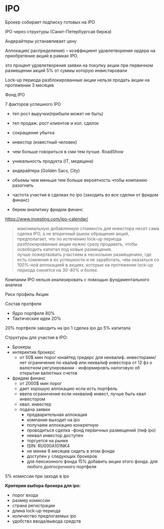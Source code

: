 # IPO


Брокер собирает подписку готовых на IPO

IPO через структуры (Санкт-Петербургсая биржа)

Андерайтеры
    устанавливает цену


Аллокация( распределение) – коэффициент удовлетворения ордера на приобретение акций в рамках IPO.

это процент удовлетворения заявки на покупку акции при первичном размещении акций
5% от суммы которую инвистировали


Lock-up периода разблокированные акции
 нельзя продать акции на протяжении 3 месяцев

Фонд IPO

7 факторов успешного IPO

- теп рост выручки(прибыли может не быть)
- теп продаж. рост клиентов и кол. сделок
- сокращение убытка
- инвестор (известный человек)
- чем больше говориться в сми тем лучше. RoadShow
- уникальность продукта (IT, медецина)
- андерайтера (Golden Sacs, City)
- объемы чем меньше тем больше вероятность чтобы компанию разогнать

- частота участия в сделках по ipo (заходить во все сделки от фридом финанс)

- берем аналитику фридом финанс

https://www.investing.com/ipo-calendar/


>максимальную добавленную стоимость для инвестора несет сама сделка IPO, а не вторичный рынок обращения акций, предполагает, что по истечению lock-up периода разблокированные акции нужно сразу продавать, чтобы освободить капитал под новые размещения.  
> лучше пожертвовать участием в нескольких размещениях, где есть сомнения в их успешности и не заработать, чем оказаться со 100%-ной аллокацией в акциях, которые на протяжении lock-up периода снизятся на 30-40% и более.


Компании IPO нельзя анализировать с помощью фундаментального анализа

Риск профиль
    Акции

Состав протфеля
- Ядро портфеля 80% 
- Тактические идеи 20%

20% портфеля заводить на ipo
1 сделка ipo до 5% капитала

Структуры для участия в IPO:

- Брокеры
- интеректив брокерс
    - от 50$ мин порог
    юнайтед тредерс для неквалиф. инвесторами/ нет ограничение по квалиф или неквалиф инвестора
    ст 12 фз о валютном регулировании - информировть налоговую об открытии валютных счетов
- фридем финанс
    - от 2000$ мин порог
    - дает хорошую аллокацию если есть портфель
    - ввела ограничение если неквалиф инвест, лучше быть квал инвестором
    - квал. инвестер
     - подача заявки
        - предварительная аллокация
        - компания выходит на ipo 
        - получаем аллокацию конкретную
        - проводиться сделка
    -фонд первичных размещений (пиф ipo)
        - неквал инвестор доступен
        - торгуется на рынке 
        - ISIN: RU000A101NK4
        - не менее 6 месяцев сидеть в этом фонде
        - доступен у следующих брокеров
        - для пенсионного фонда 15% добавить акции этого фонда. для любого долгосрочного портфеля

5% комиссии при заходе в ipo


**Критерии выбора брокера для ipo:**
- порог входа
- размер комиссии
- страна регистрации
- длина lock-up периода
- количество предлогаемых ipo
- удобство ввода/вывода средств 